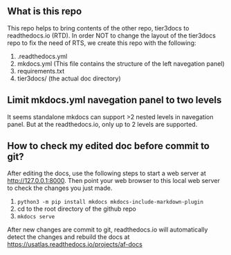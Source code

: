 ## What is this repo
This repo helps to bring contents of the other repo, tier3docs to readthedocs.io (RTD).
In order NOT to change the layout of the tier3docs repo to fix the need of RTS, we create
this repo with the following:

1. .readthedocs.yml
2. mkdocs.yml   (This file contains the structure of the left navegation panel)
3. requirements.txt
3. tier3docs/ (the actual doc directory)  

## Limit mkdocs.yml navegation panel to two levels
It seems standalone mkdocs can support >2 nested levels in navegation panel. But at the 
readthedocs.io, only up to 2 levels are supported.

## How to check my edited doc before commit to git?
After editing the docs, use the following steps to start a web server at http://127.0.0.1:8000.
Then point your web browser to this local web server to check the changes you just made.

1. `python3 -m pip install mkdocs mkdocs-include-markdown-plugin`
2. cd to the root directory of the github repo
3. `mkdocs serve`

After new changes are commit to git, readthedocs.io will automatically detect the changes and 
rebuild the docs at https://usatlas.readthedocs.io/projects/af-docs
